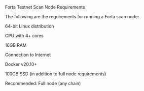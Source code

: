 Forta Testnet
Scan Node Requirements

The following are the requirements for running a Forta scan node:

64-bit Linux distribution

CPU with 4+ cores

16GB RAM

Connection to Internet

Docker v20.10+

100GB SSD (in addition to full node requirements)

Recommended: Full node (any chain)
